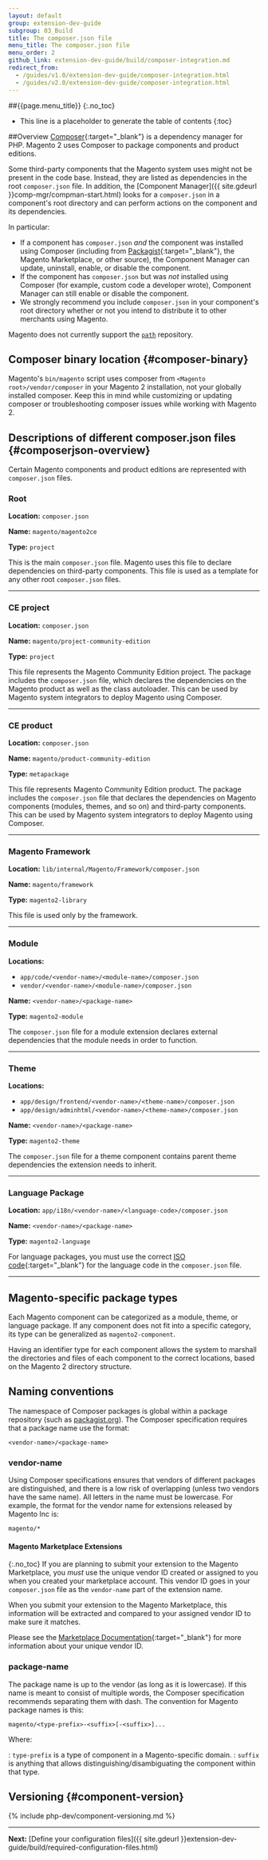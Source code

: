 ```yaml
---
layout: default
group: extension-dev-guide
subgroup: 03_Build
title: The composer.json file
menu_title: The composer.json file
menu_order: 2
github_link: extension-dev-guide/build/composer-integration.md
redirect_from:
  - /guides/v1.0/extension-dev-guide/composer-integration.html
  - /guides/v2.0/extension-dev-guide/composer-integration.html
---
```


##{{page.menu_title}}
{:.no_toc}

* This line is a placeholder to generate the table of contents
{:toc}

##Overview
[Composer](https://getcomposer.org/){:target="_blank"} is a dependency manager for PHP. Magento 2 uses Composer to package components and product editions.

Some third-party components that the Magento system uses might not be present in the code base. Instead, they are listed as dependencies in the root `composer.json` file. In addition, the [Component Manager]({{ site.gdeurl }}comp-mgr/compman-start.html) looks for a `composer.json` in a component's root directory and can perform actions on the component and its dependencies.

In particular:

*	If a component has `composer.json` *and* the component was installed using Composer (including from [Packagist](https://packagist.org/){:target="_blank"}, the Magento Marketplace, or other source), the Component Manager can update, uninstall, enable, or disable the component.
*	If the component has `composer.json` but was *not* installed using Composer (for example, custom code a developer wrote), Component Manager can still enable or disable the component.
*	We strongly recommend you include `composer.json` in your component's root directory whether or not you intend to distribute it to other merchants using Magento.

<div class="bs-callout bs-callout-info" id="info">
  <p>Magento does not currently support the <a href="https://getcomposer.org/doc/05-repositories.md#path" target="_blank"><code>path</code></a> repository.</p>
</div>

## Composer binary location {#composer-binary}
Magento's `bin/magento` script uses composer from `<Magento root>/vendor/composer` in your Magento 2 installation, not your globally installed composer. Keep this in mind while customizing or updating composer or troubleshooting composer issues while working with Magento 2.

## Descriptions of different composer.json files {#composerjson-overview}
Certain Magento components and product editions are represented with `composer.json` files.

### Root
**Location:** `composer.json`

**Name:** `magento/magento2ce`

**Type:** `project`

This is the main `composer.json` file. Magento uses this file to declare dependencies on third-party components. This file is used as a template for any other root `composer.json` files.

----

### CE project
**Location:** `composer.json`

**Name:** `magento/project-community-edition`

**Type:** `project`

This file represents the Magento Community Edition project. The package includes the `composer.json` file, which declares the dependencies on the Magento product as well as the class autoloader. This can be used by Magento system integrators to deploy Magento using Composer.

----

### CE product
**Location:** `composer.json`

**Name:** `magento/product-community-edition`

**Type:** `metapackage`

This file represents Magento Community Edition product. The package includes the `composer.json` file that declares the dependencies on Magento components (modules, themes, and so on) and third-party components. This can be used by Magento system integrators to deploy Magento using Composer.

----

### Magento Framework
**Location:** `lib/internal/Magento/Framework/composer.json`

**Name:** `magento/framework`

**Type:** `magento2-library`

This file is used only by the framework.

----

### Module
**Locations:**

* `app/code/<vendor-name>/<module-name>/composer.json`
* `vendor/<vendor-name>/<module-name>/composer.json`

**Name:** `<vendor-name>/<package-name>`

**Type:** `magento2-module`

The `composer.json` file for a module extension declares external dependencies that the module needs in order to function.

----

### Theme
**Locations:**

* `app/design/frontend/<vendor-name>/<theme-name>/composer.json`
* `app/design/adminhtml/<vendor-name>/<theme-name>/composer.json`

**Name:** `<vendor-name>/<package-name>`

**Type:** `magento2-theme`

The `composer.json` file for a theme component contains parent theme dependencies the extension needs to inherit.

----

### Language Package
**Location:**
`app/i18n/<vendor-name>/<language-code>/composer.json`

**Name:** `<vendor-name>/<package-name>`

**Type:** `magento2-language`

For language packages, you must use the correct [ISO code](http://www.iso.org/iso/home/standards/language_codes.htm){:target="_blank"} for the language code in the `composer.json` file.

---

## Magento-specific package types
Each Magento component can be categorized as a module, theme, or language package. If any component does not fit into a specific category, its type can be generalized as `magento2-component`.

Having an identifier type for each component allows the system to marshall the directories and files of each component to the correct locations, based on the Magento 2 directory structure.

## Naming conventions
The namespace of Composer packages is global within a package repository (such as [packagist.org](http://packagist.org)). The Composer specification requires that a package name use the format:

`<vendor-name>/<package-name>`


### vendor-name
Using Composer specifications ensures that vendors of different packages are distinguished, and there is a low risk of overlapping (unless two vendors have the same name). All letters in the name must be lowercase. For example, the format for the vendor name for extensions released by Magento Inc is:

`magento/*`

#### Magento Marketplace Extensions
{:.no_toc}
If you are planning to submit your extension to the Magento Marketplace, you *must* use the unique vendor ID created or assigned to you when you created your marketplace account. This vendor ID goes in your `composer.json` file as the `vendor-name` part of the extension name.

When you submit your extension to the Magento Marketplace, this information will be extracted and compared to your assigned vendor ID to make sure it matches.

Please see the [Marketplace Documentation](http://docs.magento.com/marketplace/user_guide/account/account-update.html){:target="_blank"} for more information about your unique vendor ID.

### package-name
The package name is up to the vendor (as long as it is lowercase). If this name is meant to consist of multiple words, the Composer specification recommends separating them with dash. The convention for Magento package names is this:

`magento/<type-prefix>-<suffix>[-<suffix>]...`

Where:

: `type-prefix` is a type of component in a Magento-specific domain.
: `suffix` is anything that allows distinguishing/disambiguating the component within that type.

## Versioning {#component-version}
{% include php-dev/component-versioning.md %}

---

**Next:**
[Define your configuration files]({{ site.gdeurl }}extension-dev-guide/build/required-configuration-files.html)
